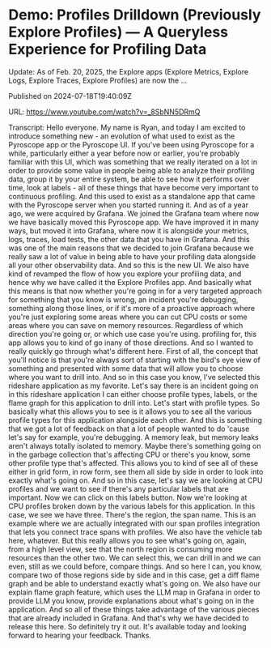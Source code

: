 # Demo: Profiles Drilldown (Previously Explore Profiles) — A Queryless Experience for Profiling Data

Update: As of Feb. 20, 2025, the Explore apps (Explore Metrics, Explore Logs, Explore Traces, Explore Profiles) are now the ...

Published on 2024-07-18T19:40:09Z

URL: https://www.youtube.com/watch?v=_8SbNN5DRmQ

Transcript: Hello everyone. My name is Ryan, and today I am excited to introduce
something new - an evolution of what used to exist as the
Pyroscope app or the Pyroscope UI. If you've been using
Pyroscope for a while, particularly either a year
before now or earlier, you're probably familiar with this UI, which was something that we really
iterated on a lot in order to provide some value in people being
able to analyze their profiling data, group it by your entire system, be
able to see how it performs over time, look at labels - all of these
things that have become very important to continuous profiling. And this used to exist as a standalone
app that came with the Pyroscope server when you started running
it. And as of a year ago, we were acquired by Grafana. We joined the Grafana team where
now we have basically moved this Pyroscope app. We have
improved it in many ways, but moved it into Grafana, where
now it is alongside your metrics, logs, traces, load tests, the other
data that you have in Grafana. And this was one of the main reasons that
we decided to join Grafana because we really saw a lot of value in being able
to have your profiling data alongside all your other observability
data. And so this is the new UI. We also have kind of
revamped the flow of how you explore your profiling data, and hence why we have called
it the Explore Profiles app. And basically what this means is that
now whether you're going in for a very targeted approach for something
that you know is wrong, an incident you're debugging,
something along those lines, or if it's more of a proactive approach
where you're just exploring some areas where you can cut CPU costs
or some areas where you can save on memory resources. Regardless of which direction you're
going or, or which use case you're using. profiling for, this app allows you to
kind of go inany of those directions. And so I wanted to really quickly
go through what's different here. First of all, the concept that you'll notice is that
you're always sort of starting with the bird's eye view of something and presented
with some data that will allow you to choose where you want to drill
into. And so in this case you know, I've selected this rideshare
application as my favorite. Let's say there is an incident going
on in this rideshare application I can either choose profile types, labels, or the flame graph for this
application to drill into. Let's start with profile types. So basically what this allows you to see
is it allows you to see all the various profile types for this
application alongside each other. And this is something that we got a
lot of feedback on that a lot of people wanted to do 'cause let's say
for example, you're debugging. A memory leak, but memory leaks aren't
always totally isolated to memory. Maybe there's something going on in the
garbage collection that's affecting CPU or there's you know, some other
profile type that's affected. This allows you to kind of see all of
these either in grid form, in row form, see them all side by side in order to look into exactly what's
going on. And so in this case, let's say we are looking at CPU profiles
and we want to see if there's any particular labels that are important.
Now we can click on this labels button. Now we're looking at CPU profiles broken
down by the various labels for this application. In this case, we see
we have three. There's the region, the span name. This is an example where we are actually
integrated with our span profiles integration that lets you connect
trace spans with profiles. We also have the vehicle
tab here, whatever. But this really allows you to
see what's going on, again, from a high level view, see that the north region is consuming
more resources than the other two. We can select this, we can
drill in and we can even, still as we could before, compare
things. And so here I can, you know, compare two of those regions
side by side and in this case, get a diff flame graph and be able
to understand exactly what's going on. We also have our
explain flame graph feature, which uses the LLM map
in Grafana in order to provide LLM you know, provide explanations about what's
going on in the application. And so all of these things take
advantage of the various pieces that are already included in Grafana. And that's why we have
decided to release this here. So definitely try it out. It's available today and looking forward
to hearing your feedback. Thanks.

